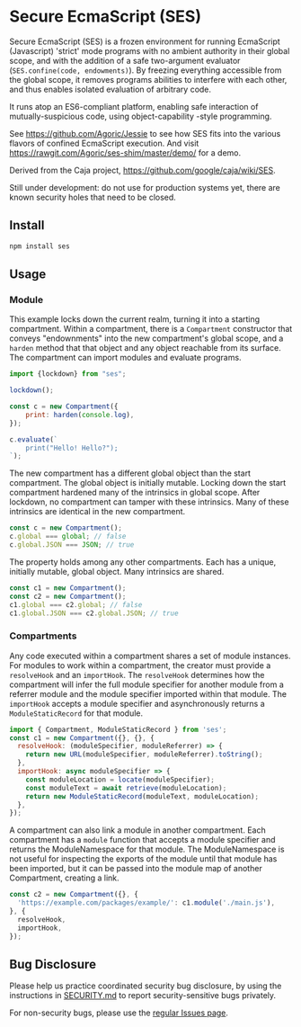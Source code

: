 # Secure EcmaScript (SES)

Secure EcmaScript (SES) is a frozen environment for running EcmaScript
(Javascript) 'strict' mode programs with no ambient authority in their global
scope, and with the addition of a safe two-argument evaluator
(`SES.confine(code, endowments)`). By freezing everything accessible from the
global scope, it removes programs abilities to interfere with each other, and
thus enables isolated evaluation of arbitrary code.

It runs atop an ES6-compliant platform, enabling safe interaction of
mutually-suspicious code, using object-capability -style programming.

See https://github.com/Agoric/Jessie to see how SES fits into the various
flavors of confined EcmaScript execution. And visit
https://rawgit.com/Agoric/ses-shim/master/demo/ for a demo.

Derived from the Caja project, https://github.com/google/caja/wiki/SES.

Still under development: do not use for production systems yet, there are
known security holes that need to be closed.

## Install

```sh
npm install ses
```

## Usage

### Module

This example locks down the current realm, turning it into a starting
compartment.
Within a compartment, there is a `Compartment` constructor that conveys
"endownments" into the new compartment's global scope, and a `harden` method
that that object and any object reachable from its surface.
The compartment can import modules and evaluate programs.

```js
import {lockdown} from "ses";

lockdown();

const c = new Compartment({
    print: harden(console.log),
});

c.evaluate(`
    print("Hello! Hello?");
`);
```

The new compartment has a different global object than the start compartment.
The global object is initially mutable.
Locking down the start compartment hardened many of the intrinsics in global
scope.
After lockdown, no compartment can tamper with these intrinsics.
Many of these intrinsics are identical in the new compartment.

```js
const c = new Compartment();
c.global === global; // false
c.global.JSON === JSON; // true
```

The property holds among any other compartments.
Each has a unique, initially mutable, global object.
Many intrinsics are shared.

```js
const c1 = new Compartment();
const c2 = new Compartment();
c1.global === c2.global; // false
c1.global.JSON === c2.global.JSON; // true
```

### Compartments

Any code executed within a compartment shares a set of module instances.
For modules to work within a compartment, the creator must provide
a `resolveHook` and an `importHook`.
The `resolveHook` determines how the compartment will infer the full module
specifier for another module from a referrer module and the module specifier
imported within that module.
The `importHook` accepts a module specifier and asynchronously returns a
`ModuleStaticRecord` for that module.

```js
import { Compartment, ModuleStaticRecord } from 'ses';
const c1 = new Compartment({}, {}, {
  resolveHook: (moduleSpecifier, moduleReferrer) => {
    return new URL(moduleSpecifier, moduleReferrer).toString();
  },
  importHook: async moduleSpecifier => {
    const moduleLocation = locate(moduleSpecifier);
    const moduleText = await retrieve(moduleLocation);
    return new ModuleStaticRecord(moduleText, moduleLocation);
  },
});
```

A compartment can also link a module in another compartment.
Each compartment has a `module` function that accepts a module specifier
and returns the ModuleNamespace for that module.
The ModuleNamespace is not useful for inspecting the exports of the
module until that module has been imported, but it can be passed into the
module map of another Compartment, creating a link.

```js
const c2 = new Compartment({}, {
  'https://example.com/packages/example/': c1.module('./main.js'),
}, {
  resolveHook,
  importHook,
});
```

## Bug Disclosure

Please help us practice coordinated security bug disclosure, by using the
instructions in
[SECURITY.md](https://github.com/Agoric/ses-shim/blob/master/SECURITY.md)
to report security-sensitive bugs privately.

For non-security bugs, please use the [regular Issues
page](https://github.com/Agoric/ses-shim/issues).
